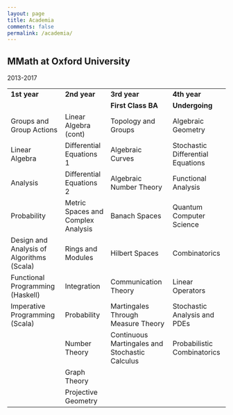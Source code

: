 ```yaml
---
layout: page
title: Academia
comments: false
permalink: /academia/
---
```


## MMath at Oxford University

2013-2017

<table>

<tr>
<td><b>1st year</b></td>
<td><b>2nd year</b></td>
<td><b>3rd year</b></td>
<td><b>4th year</b></td>
</tr>

<tr>
<td><b></b></td>
<td><b></b></td>
<td><b>First Class BA</b></td>
<td><b>Undergoing</b></td>
</tr>

<tr>
<td>Groups and Group Actions</td>
<td>Linear Algebra (cont)</td>
<td>Topology and Groups</td>
<td>Algebraic Geometry</td>
</tr>

<tr>
<td>Linear Algebra</td>
<td>Differential Equations 1</td>
<td>Algebraic Curves</td>
<td>Stochastic Differential Equations</td>
</tr>

<tr>
<td>Analysis</td>
<td>Differential Equations 2</td>
<td>Algebraic Number Theory</td>
<td>Functional Analysis</td>
</tr>

<tr>
<td>Probability</td>
<td>Metric Spaces and Complex Analysis</td>
<td>Banach Spaces</td>
<td>Quantum Computer Science</td>
</tr>

<tr>
<td>Design and Analysis of Algorithms (Scala)</td>
<td>Rings and Modules</td>
<td>Hilbert Spaces</td>
<td>Combinatorics</td>
</tr>

<tr>
<td>Functional Programming (Haskell)</td>
<td>Integration</td>
<td>Communication Theory</td>
<td>Linear Operators</td>
</tr>

<tr>
<td>Imperative Programming (Scala)</td>
<td>Probability</td>
<td>Martingales Through Measure Theory</td>
<td>Stochastic Analysis and PDEs</td>
</tr>

<tr>
<td></td>
<td>Number Theory</td>
<td>Continuous Martingales and Stochastic Calculus</td>
<td>Probabilistic Combinatorics</td>
</tr>

<tr>
<td></td>
<td>Graph Theory</td>
<td></td>
<td></td>
</tr>

<tr>
<td></td>
<td>Projective Geometry</td>
<td></td>
<td></td>
</tr>

</table>